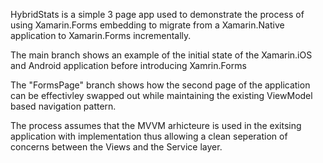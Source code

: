 HybridStats is a simple 3 page app used to demonstrate the process of using Xamarin.Forms embedding to migrate from a Xamarin.Native application to Xamarin.Forms incrementally.

The main branch shows an example of the initial state of the Xamarin.iOS and Android application before introducing Xamrin.Forms

The "FormsPage" branch shows how the second page of the application can be effectivley swapped out while maintaining the existing ViewModel based navigation  pattern.

The process assumes that the MVVM arhicteure is used in the exitsing application with implementation thus allowing a clean seperation of concerns between the Views and the Service layer.
